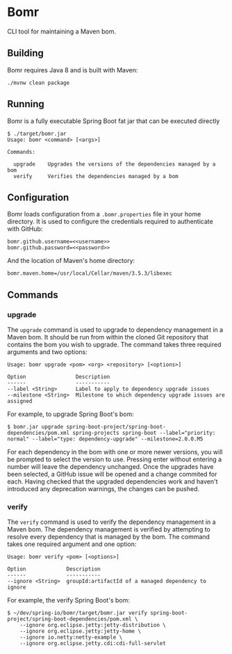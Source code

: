 # Bomr

CLI tool for maintaining a Maven bom.

## Building

Bomr requires Java 8 and is built with Maven:

```
./mvnw clean package
```

## Running

Bomr is a fully executable Spring Boot fat jar that can be executed directly

```
$ ./target/bomr.jar
Usage: bomr <command> [<args>]

Commands:

  upgrade    Upgrades the versions of the dependencies managed by a bom
  verify     Verifies the dependencies managed by a bom
```

## Configuration

Bomr loads configuration from a `.bomr.properties` file in your home directory.
It is used to configure the credentials required to authenticate with GitHub:

```
bomr.github.username=<<username>>
bomr.github.password=<<password>>
```

And the location of Maven's home directory:

```
bomr.maven.home=/usr/local/Cellar/maven/3.5.3/libexec
```

## Commands

### upgrade

The `upgrade` command is used to upgrade to dependency management in a Maven
bom. It should be run from within the cloned Git repository that contains the
bom you wish to upgrade. The command takes three required arguments and two
options:

```
Usage: bomr upgrade <pom> <org> <repository> [<options>]

Option                Description
------                -----------
--label <String>      Label to apply to dependency upgrade issues
--milestone <String>  Milestone to which dependency upgrade issues are assigned
```

For example, to upgrade Spring Boot's bom:

```
$ bomr.jar upgrade spring-boot-project/spring-boot-dependencies/pom.xml spring-projects spring-boot --label="priority: normal" --label="type: dependency-upgrade" --milestone=2.0.0.M5
```

For each dependency in the bom with one or more newer versions, you will be
prompted to select the version to use. Pressing enter without entering a
number will leave the dependency unchanged. Once the upgrades have been
selected, a GitHub issue will be opened and a change commited for each. Having
checked that the upgraded dependencies work and haven't introduced any
deprecation warnings, the changes can be pushed.

### verify

The `verify` command is used to verify the dependency management in a Maven bom. The
dependency management is verified by attempting to resolve every dependency that is
managed by the bom. The command takes one required argument and one option:

```
Usage: bomr verify <pom> [<options>]

Option             Description
------             -----------
--ignore <String>  groupId:artifactId of a managed dependency to ignore
```

For example, the verify Spring Boot's bom:

```
$ ~/dev/spring-io/bomr/target/bomr.jar verify spring-boot-project/spring-boot-dependencies/pom.xml \
    --ignore org.eclipse.jetty:jetty-distribution \
    --ignore org.eclipse.jetty:jetty-home \
    --ignore io.netty:netty-example \
    --ignore org.eclipse.jetty.cdi:cdi-full-servlet
```